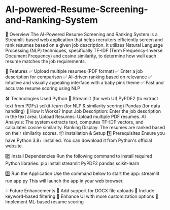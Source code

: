 # AI-powered-Resume-Screening-and-Ranking-System
📌 Overview
The AI-Powered Resume Screening and Ranking System is a Streamlit-based web application that helps recruiters efficiently screen and rank resumes based on a given job description. It utilizes Natural Language Processing (NLP) techniques, specifically TF-IDF (Term Frequency-Inverse Document Frequency) and cosine similarity, to determine how well each resume matches the job requirements.

🎯 Features
✅ Upload multiple resumes (PDF format)
✅ Enter a job description for comparison
✅ AI-driven ranking based on relevance
✅ Intuitive and visually appealing interface with a baby pink theme
✅ Fast and accurate resume scoring using NLP

🛠️ Technologies Used
Python 🐍
Streamlit (for web UI)
PyPDF2 (to extract text from PDFs)
scikit-learn (for NLP & similarity scoring)
Pandas (for data handling)
🚀 How It Works?
Input Job Description: Enter the job description in the text area.
Upload Resumes: Upload multiple PDF resumes.
AI Analysis: The system extracts text, computes TF-IDF vectors, and calculates cosine similarity.
Ranking Display: The resumes are ranked based on their similarity scores.
📦 Installation & Setup
1️⃣ Prerequisites
Ensure you have Python 3.8+ installed. You can download it from Python's official website.

2️⃣ Install Dependencies
Run the following command to install required Python libraries:
pip install streamlit PyPDF2 pandas scikit-learn

3️⃣ Run the Application
Use the command below to start the app:
streamlit run app.py
This will launch the app in your web browser.

💡 Future Enhancements
🔹 Add support for DOCX file uploads
🔹 Include keyword-based filtering
🔹 Enhance UI with more customization options
🔹 Implement ML-based resume scoring
